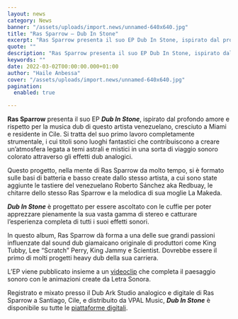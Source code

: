 ```yaml
---
layout: news
category: News
banner: "/assets/uploads/import.news/unnamed-640x640.jpg"
title: "Ras Sparrow – Dub In Stone"
excerpt: "Ras Sparrow presenta il suo EP Dub In Stone, ispirato dal profondo amore e rispetto per la musica dub di questo artista venezuelano, cresciuto a Miami e residente in Cile. Si tratta del suo primo lavoro completamente strumentale, i cui titoli sono luoghi fantastici che contribuiscono a creare un’atmosfera legata a temi astrali e mistici in una [&hellip"
quote: ""
description: "Ras Sparrow presenta il suo EP Dub In Stone, ispirato dal profondo amore e rispetto per la musica dub di questo artista venezuelano, cresciuto a Miami e residente in Cile. Si tratta del suo primo lavoro completamente strumentale, i cui titoli sono luoghi fantastici che contribuiscono a creare un’atmosfera legata a temi astrali e mistici in una [&hellip"
keywords: ""
date: 2022-03-02T00:00:00.000+01:00
author: "Haile Anbessa"
cover: "/assets/uploads/import.news/unnamed-640x640.jpg"
pagination:
  enabled: true

---
```


**Ras Sparrow** presenta il suo EP _**Dub In Stone**_, ispirato dal profondo amore e rispetto per la musica dub di questo artista venezuelano, cresciuto a Miami e residente in Cile. Si tratta del suo primo lavoro completamente strumentale, i cui titoli sono luoghi fantastici che contribuiscono a creare un’atmosfera legata a temi astrali e mistici in una sorta di viaggio sonoro colorato attraverso gli effetti dub analogici.

Questo progetto, nella mente di Ras Sparrow da molto tempo, si è formato sulle basi di batteria e basso create dallo stesso artista, a cui sono state aggiunte le tastiere del venezuelano Roberto Sánchez aka Redbuay, le chitarre dello stesso Ras Sparrow e la melodica di sua moglie La Makeda.

_**Dub In Stone**_ è progettato per essere ascoltato con le cuffie per poter apprezzare pienamente la sua vasta gamma di stereo e catturare l’esperienza completa di tutti i suoi effetti sonori.

In questo album, Ras Sparrow dà forma a una delle sue grandi passioni influenzate dal sound dub giamaicano originale di produttori come King Tubby, Lee “Scratch” Perry, King Jammy e Scientist. Dovrebbe essere il primo di molti progetti heavy dub della sua carriera.

L’EP viene pubblicato insieme a un [videoclip](https://runitagency.us3.list-manage.com/track/click?u=d1ce25b5e360c3df7324cc026&id=e7a5453011&e=b28fcd7e48) che completa il paesaggio sonoro con le animazioni create da Letra Sonora.

Registrato e mixato presso il Dub Ark Studio analogico e digitale di Ras Sparrow a Santiago, Cile, e distribuito da VPAL Music, _**Dub In Stone**_ è disponibile su tutte le [piattaforme digitali](https://runitagency.us3.list-manage.com/track/click?u=d1ce25b5e360c3df7324cc026&id=acb7e4a243&e=b28fcd7e48).